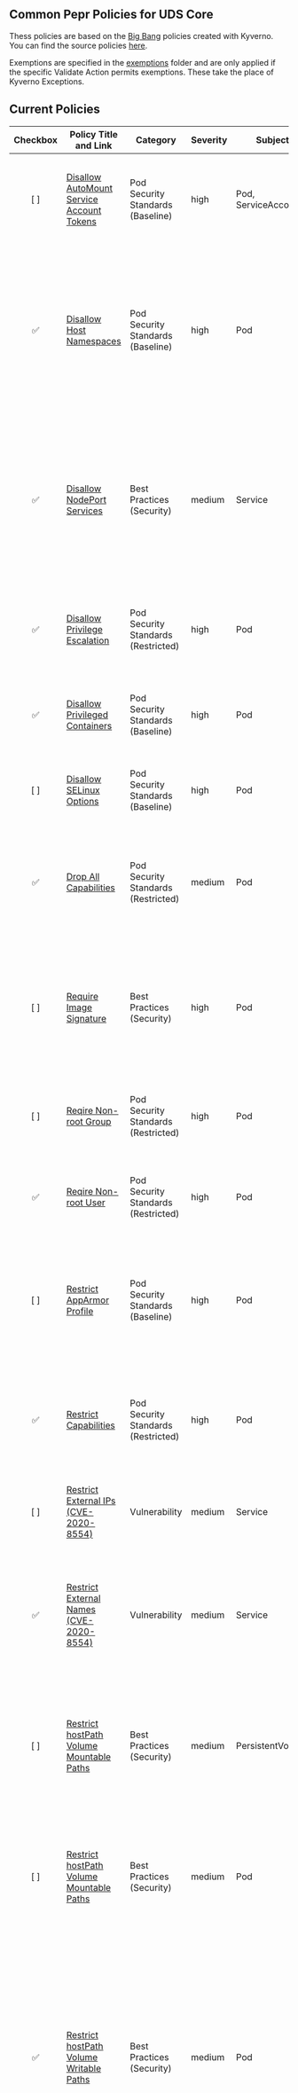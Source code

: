 ## Common Pepr Policies for UDS Core

Thess policies are based on the [Big Bang](https://p1.dso.mil/services/big-bang) policies created with Kyverno. You can find the source policies [here](https://repo1.dso.mil/big-bang/product/packages/kyverno-policies).

Exemptions are specified in the [exemptions](./exemptions/index.ts) folder and are only applied if the specific Validate Action permits exemptions. These take the place of Kyverno Exceptions.

## Current Policies

| Checkbox | Policy Title and Link                                                                                                                                                                    | Category                            | Severity | Subject             | Description                                                                                                                                                                                                                                                                                                                                                                                                                                        |
| :------: | ---------------------------------------------------------------------------------------------------------------------------------------------------------------------------------------- | ----------------------------------- | -------- | ------------------- | -------------------------------------------------------------------------------------------------------------------------------------------------------------------------------------------------------------------------------------------------------------------------------------------------------------------------------------------------------------------------------------------------------------------------------------------------- |
|   [ ]    | [Disallow AutoMount Service Account Tokens](https://repo1.dso.mil/big-bang/product/packages/kyverno-policies/-/blob/main/chart/templates/disallow-auto-mount-service-account-token.yaml) | Pod Security Standards (Baseline)   | high     | Pod, ServiceAccount | Automouting of Kubernetes API credentials is not ideal in all circumstances. This policy finds Pods and Service Accounts that automount kubernetes api credentials.                                                                                                                                                                                                                                                                                |
|    ✅    | [Disallow Host Namespaces](https://repo1.dso.mil/big-bang/product/packages/kyverno-policies/-/blob/main/chart/templates/disallow-host-namespaces.yaml)                                   | Pod Security Standards (Baseline)   | high     | Pod                 | Host namespaces (Process ID namespace, Inter-Process Communication namespace, and network namespace) allow access to shared information and can be used to elevate privileges. Pods should not be allowed access to host namespaces. This policy ensures fields which make use of these host namespaces are set to `false`.                                                                                                                        |
|    ✅    | [Disallow NodePort Services](https://repo1.dso.mil/big-bang/product/packages/kyverno-policies/-/blob/main/chart/templates/disallow-nodeport-services.yaml)                               | Best Practices (Security)           | medium   | Service             | A Kubernetes Service of type NodePort uses a host port to receive traffic from any source. A NetworkPolicy cannot be used to control traffic to host ports. Although NodePort Services can be useful, their use must be limited to Services with additional upstream security checks. This policy validates that any new Services do not use the `NodePort` type.                                                                                  |
|    ✅    | [Disallow Privilege Escalation](https://repo1.dso.mil/big-bang/product/packages/kyverno-policies/-/blob/main/chart/templates/disallow-privilege-escalation.yaml)                         | Pod Security Standards (Restricted) | high     | Pod                 | Privilege escalation, such as via set-user-ID or set-group-ID file mode, should not be allowed. This policy ensures the `allowPrivilegeEscalation` fields are either undefined or set to `false`.                                                                                                                                                                                                                                                  |
|    ✅    | [Disallow Privileged Containers](https://repo1.dso.mil/big-bang/product/packages/kyverno-policies/-/blob/main/chart/templates/disallow-privileged-containers.yaml)                       | Pod Security Standards (Baseline)   | high     | Pod                 | Privileged mode disables most security mechanisms and must not be allowed. This policy ensures Pods do not call for privileged mode.                                                                                                                                                                                                                                                                                                               |
|   [ ]    | [Disallow SELinux Options](https://repo1.dso.mil/big-bang/product/packages/kyverno-policies/-/blob/main/chart/templates/disallow-selinux-options.yaml)                                   | Pod Security Standards (Baseline)   | high     | Pod                 | SELinux options can be used to escalate privileges. This policy ensures that the `seLinuxOptions` specified are not used.                                                                                                                                                                                                                                                                                                                          |
|    ✅    | [Drop All Capabilities](https://repo1.dso.mil/big-bang/product/packages/kyverno-policies/-/blob/main/chart/templates/require-drop-all-capabilities.yaml)                                 | Pod Security Standards (Restricted) | medium   | Pod                 | Capabilities permit privileged actions without giving full root access. All capabilities should be dropped from a Pod, with only those required added back. This policy ensures that all containers explicitly specify `drop: ["ALL"]`.                                                                                                                                                                                                            |
|   [ ]    | [Require Image Signature](https://repo1.dso.mil/big-bang/product/packages/kyverno-policies/-/blob/main/chart/templates/require-image-signature.yaml)                                     | Best Practices (Security)           | high     | Pod                 | Using the Cosign project, OCI images may be signed to ensure supply chain security is maintained. Those signatures can be verified before pulling into a cluster. This policy checks the signature to ensure it has been signed by verifying its signature against the public key.                                                                                                                                                                 |
|   [ ]    | [Reqire Non-root Group](https://repo1.dso.mil/big-bang/product/packages/kyverno-policies/-/blob/main/chart/templates/require-non-root-group.yaml)                                        | Pod Security Standards (Restricted) | high     | Pod                 | Following the least privilege principle, access to the root group ID should be forbidden in containers. This policy ensures containers are running with groups > 0.                                                                                                                                                                                                                                                                                |
|    ✅    | [Reqire Non-root User](https://repo1.dso.mil/big-bang/product/packages/kyverno-policies/-/blob/main/chart/templates/require-non-root-user.yaml)                                          | Pod Security Standards (Restricted) | high     | Pod                 | Following the least privilege principle, containers should not be run as root. This policy ensures containers either have `runAsNonRoot` set to `true` or `runAsUser` > 0.                                                                                                                                                                                                                                                                         |
|   [ ]    | [Restrict AppArmor Profile](https://repo1.dso.mil/big-bang/product/packages/kyverno-policies/-/blob/main/chart/templates/restrict-apparmor.yaml)                                         | Pod Security Standards (Baseline)   | high     | Pod                 | On hosts using Debian Linux distros, AppArmor is used as an access control framework. AppArmor uses the 'runtime/default' profile by default. This policy ensures Pods do not override the AppArmor profile with values outside of the allowed list.                                                                                                                                                                                               |
|    ✅    | [Restrict Capabilities](https://repo1.dso.mil/big-bang/product/packages/kyverno-policies/-/blob/main/chart/templates/restrict-capabilities.yaml)                                         | Pod Security Standards (Restricted) | high     | Pod                 | Capabilities permit privileged actions without giving full root access. Adding capabilities beyond the default set must not be allowed. This policy ensures users cannot add additional capabilities beyond the allowed list to a Pod.                                                                                                                                                                                                             |
|   [ ]    | [Restrict External IPs (CVE-2020-8554)](https://repo1.dso.mil/big-bang/product/packages/kyverno-policies/-/blob/main/chart/templates/restrict-external-ips.yaml)                         | Vulnerability                       | medium   | Service             | Service externalIPs can be used for a MITM attack (CVE-2020-8554). This policy restricts externalIPs to a specified list.                                                                                                                                                                                                                                                                                                                          |
|    ✅    | [Restrict External Names (CVE-2020-8554)](https://repo1.dso.mil/big-bang/product/packages/kyverno-policies/-/blob/main/chart/templates/restrict-external-names.yaml)                     | Vulnerability                       | medium   | Service             | Service external names can be used for a MITM attack (CVE-2020-8554). External names can be used by an attacker to point back to localhost or internal IP addresses for exploitation. This policy restricts services using external names to a specified list.                                                                                                                                                                                     |
|   [ ]    | [Restrict hostPath Volume Mountable Paths](https://repo1.dso.mil/big-bang/product/packages/kyverno-policies/-/blob/main/chart/templates/restrict-host-path-mount-pv.yaml)                | Best Practices (Security)           | medium   | PersistentVolume    | PersistentVolume using hostPath consume the underlying node's file system. If not universally disabled, they should be restricted to specific host paths to prevent access to sensitive information. This policy ensures that PV hostPath is in the allowed list.                                                                                                                                                                                  |
|   [ ]    | [Restrict hostPath Volume Mountable Paths](https://repo1.dso.mil/big-bang/product/packages/kyverno-policies/-/blob/main/chart/templates/restrict-host-path-mount.yaml)                   | Best Practices (Security)           | medium   | Pod                 | hostPath volumes consume the underlying node's file system. If hostPath volumes are not universally disabled, they should be restricted to specific host paths to prevent access to sensitive information. This policy ensures that hostPath volume paths are in the allowed list.                                                                                                                                                                 |
|    ✅    | [Restrict hostPath Volume Writable Paths](https://repo1.dso.mil/big-bang/product/packages/kyverno-policies/-/blob/main/chart/templates/restrict-host-path-write.yaml)                    | Best Practices (Security)           | medium   | Pod                 | hostPath volumes consume the underlying node's file system. If hostPath volumes are not universally disabled, they should be required to be read-only. Pods which are allowed to mount hostPath volumes in read/write mode pose a security risk even if confined to a "safe" file system on the host and may escape those confines. This policy checks containers for hostPath volumes and validates they are explicitly mounted in readOnly mode. |
|    ✅    | [Restrict Host Ports](https://repo1.dso.mil/big-bang/product/packages/kyverno-policies/-/blob/main/chart/templates/restrict-host-ports.yaml)                                             | Pod Security Standards (Baseline)   | high     | Pod                 | Access to host ports allows potential snooping of network traffic and should not be allowed, or at minimum restricted to a known list. This policy ensures only approved ports are defined in container's `hostPort` field.                                                                                                                                                                                                                        |
|   [ ]    | [Restrict Image Registries](https://repo1.dso.mil/big-bang/product/packages/kyverno-policies/-/blob/main/chart/templates/restrict-image-registries.yaml)                                 | Best Practices (Security)           | high     | Pod                 | Images from unknown, public registries can be of dubious quality and may not be scanned and secured, representing a high degree of risk. Requiring use of known, approved registries helps reduce threat exposure by ensuring image pulls only come from them. This policy validates that all images originate from a registry in the approved list.                                                                                               |
|    ✅    | [Restrict Proc Mount](https://repo1.dso.mil/big-bang/product/packages/kyverno-policies/-/blob/main/chart/templates/restrict-proc-mount.yaml)                                             | Pod Security Standards (Baseline)   | high     | Pod                 | The default /proc masks are set up to reduce the attack surface. This policy ensures nothing but the specified procMount can be used. By default only "Default" is allowed.                                                                                                                                                                                                                                                                        |
|    ✅    | [Restrict Seccomp](https://repo1.dso.mil/big-bang/product/packages/kyverno-policies/-/blob/main/chart/templates/restrict-seccomp.yaml)                                                   | Pod Security Standards (Baseline)   | high     | Pod                 | The SecComp profile should not be explicitly set to Unconfined. This policy, requiring Kubernetes v1.19 or later, ensures that the `seccompProfile.Type` is undefined or restricted to the values in the allowed list. By default, this is `RuntimeDefault` or `Localhost`.                                                                                                                                                                        |
|    ✅    | [Restrict SELinux Type](https://repo1.dso.mil/big-bang/product/packages/kyverno-policies/-/blob/main/chart/templates/restrict-selinux-type.yaml)                                         | Pod Security Standards (Baseline)   | high     | Pod                 | SELinux options can be used to escalate privileges. This policy ensures that the `seLinuxOptions` type field is undefined or restricted to the allowed list.                                                                                                                                                                                                                                                                                       |
|   [ ]    | [Restrict Sysctls](https://repo1.dso.mil/big-bang/product/packages/kyverno-policies/-/blob/main/chart/templates/restrict-sysctls.yaml)                                                   | Pod Security Standards (Baseline)   | high     | Pod                 | Sysctl can disable security mechanisms or affect all containers on a host, and should be restricted to an allowed "safe" subset. A sysctl is considered safe if it is namespaced and is isolated from other Pods and processes on the same Node. This policy ensures that all sysctls are in the allowed list.                                                                                                                                     |
|    ✅    | [Restrict Volume Types](https://repo1.dso.mil/big-bang/product/packages/kyverno-policies/-/blob/main/chart/templates/restrict-volume-types.yaml)                                         | Pod Security Standards (Restricted) | medium   | Pod                 | Volume types, beyond the core set, should be restricted to limit exposure to potential vulnerabilities in Container Storage Interface (CSI) drivers. In addition, HostPath volumes should not be                                                                                                                                                                                                                                                   |
